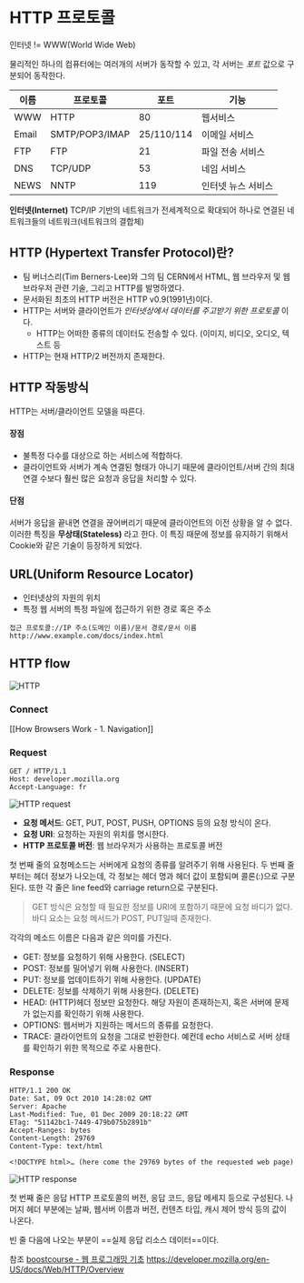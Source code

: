 
# HTTP 프로토콜

인터넷 != WWW(World Wide Web)

물리적인 하나의 컴퓨터에는 여러개의 서버가 동작할 수 있고, 각 서버는 _포트_ 값으로 구분되어 동작한다.

| 이름  | 프로토콜       | 포트       | 기능               |
| ----- | -------------- | ---------- | ------------------ |
| WWW   | HTTP           | 80         | 웹서비스           |
| Email | SMTP/POP3/IMAP | 25/110/114 | 이메일 서비스      |
| FTP   | FTP            | 21         | 파일 전송 서비스   |
| DNS   | TCP/UDP        | 53         | 네임 서비스        |
| NEWS  | NNTP           | 119        | 인터넷 뉴스 서비스 | 

**인터넷(Internet)**
TCP/IP 기반의 네트워크가 전세계적으로 확대되어 하나로 연결된 네트워크들의 네트워크(네트워크의 결합체)


## HTTP (Hypertext Transfer Protocol)란?

- 팀 버너스리(Tim Berners-Lee)와 그의 팀 CERN에서 HTML, 웹 브라우저 및 웹 브라우저 관련 기술, 그리고 HTTP를 발명하였다.
- 문서화된 최초의 HTTP 버전은 HTTP v0.9(1991년)이다.
- HTTP는 서버와 클라이언트가 _인터넷상에서 데이터를 주고받기 위한 프로토콜_ 이다.
	- HTTP는 어떠한 종류의 데이터도 전송할 수 있다. (이미지, 비디오, 오디오, 텍스트 등
- HTTP는 현재 HTTP/2 버전까지 존재한다.


## HTTP 작동방식

HTTP는 서버/클라이언트 모델을 따른다.

#### 장점
- 불특정 다수를 대상으로 하는 서비스에 적합하다.
- 클라이언트와 서버가 계속 연결된 형태가 아니기 때문에 클라이언트/서버 간의 최대 연결 수보다 훨씬 많은 요청과 응답을 처리할 수 있다.

#### 단점
서버가 응답을 끝내면 연결을 끊어버리기 때문에 클라이언트의 이전 상황을 알 수 없다. 이러한 특징을 **무상태(Stateless)** 라고 한다. 이 특징 때문에 정보를 유지하기 위해서 Cookie와 같은 기술이 등장하게 되었다.


## URL(Uniform Resource Locator)

- 인터넷상의 자원의 위치
- 특정 웹 서버의 특정 파일에 접근하기 위한 경로 혹은 주소

```
접근 프로토콜://IP 주소(도메인 이름)/문서 경로/문서 이름
http://www.example.com/docs/index.html
```


## HTTP flow

![HTTP](https://cphinf.pstatic.net/mooc/20180119_25/1516354290022wUY3x_PNG/http_-_.PNG)

### Connect

[[How Browsers Work - 1. Navigation]]


### Request

```http
GET / HTTP/1.1
Host: developer.mozilla.org
Accept-Language: fr
```

![HTTP request](https://developer.mozilla.org/en-US/docs/Web/HTTP/Overview/http_request.png)

- **요청 메서드**: GET, PUT, POST, PUSH, OPTIONS 등의 요청 방식이 온다.
- **요청 URI**: 요청하는 자원의 위치를 명시한다.
- **HTTP 프로토콜 버전**: 웹 브라우저가 사용하는 프로토콜 버전

첫 번째 줄의 요청메소드는 서버에게 요청의 종류를 알려주기 위해 사용된다.
두 번째 줄 부터는 헤더 정보가 나오는데, 각 정보는 헤더 명과 헤더 값이 포함되며 콜론(:)으로 구분된다. 또한 각 줄은 line feed와 carriage return으로 구분된다.

> GET 방식은 요청할 때 필요한 정보를 URI에 포함하기 때문에 요청 바디가 없다. 바디 요소는 요청 메서드가 POST, PUT일때 존재한다.

각각의 메소드 이름은 다음과 같은 의미를 가진다.
- GET: 정보를 요청하기 위해 사용한다. (SELECT)
- POST: 정보를 밀어넣기 위해 사용한다. (INSERT)
- PUT: 정보를 업데이트하기 위해 사용한다. (UPDATE)
- DELETE: 정보를 삭제하기 위해 사용한다. (DELETE)
- HEAD: (HTTP)헤더 정보만 요청한다. 해당 자원이 존재하는지, 혹은 서버에 문제가 없는지를 확인하기 위해 사용한다.
- OPTIONS: 웹서버가 지원하는 메서드의 종류를 요청한다.
- TRACE: 클라이언트의 요청을 그대로 반환한다. 예컨데 echo 서비스로 서버 상태를 확인하기 위한 목적으로 주로 사용한다.


### Response

```http
HTTP/1.1 200 OK
Date: Sat, 09 Oct 2010 14:28:02 GMT
Server: Apache
Last-Modified: Tue, 01 Dec 2009 20:18:22 GMT
ETag: "51142bc1-7449-479b075b2891b"
Accept-Ranges: bytes
Content-Length: 29769
Content-Type: text/html

<!DOCTYPE html>… (here come the 29769 bytes of the requested web page)
```

![HTTP response](https://developer.mozilla.org/en-US/docs/Web/HTTP/Overview/http_response.png)

첫 번째 줄은 응답 HTTP 프로토콜의 버전, 응답 코드, 응답 메세지 등으로 구성된다.
나머지 헤더 부분에는 날짜, 웹서버 이름과 버전, 컨텐츠 타입, 캐시 제어 방식 등의 값이 나온다.

빈 줄 다음에 나오는 부분이 ==실제 응답 리소스 데이터==이다.


참조
[boostcourse - 웹 프로그래밍 기초](https://www.boostcourse.org/web316/lecture/16661/?isDesc=false)
https://developer.mozilla.org/en-US/docs/Web/HTTP/Overview
